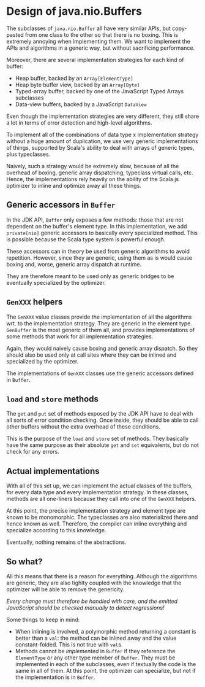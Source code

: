 Design of java.nio.Buffers
==========================

The subclasses of `java.nio.Buffer` all have very similar APIs, but copy-pasted
from one class to the other so that there is no boxing. This is extremely
annoying when implementing them. We want to implement the APIs and algorithms
in a generic way, but without sacrificing performance.

Moreover, there are several implementation strategies for each kind of buffer:

* Heap buffer, backed by an `Array[ElementType]`
* Heap byte buffer view, backed by an `Array[Byte]`
* Typed-array buffer, backed by one of the JavaScript Typed Arrays subclasses
* Data-view buffers, backed by a JavaScript `DataView`

Even though the implementation strategies are very different, they still share
a lot in terms of error detection and high-level algorithms.

To implement all of the combinations of data type x implementation strategy
without a huge amount of duplication, we use very generic implementations of
things, supported by Scala's ability to deal with arrays of generic types, plus
typeclasses.

Naively, such a strategy would be extremely slow, because of all the overhead
of boxing, generic array dispatching, typeclass virtual calls, etc. Hence, the
implementations rely heavily on the ability of the Scala.js optimizer to
inline and optimize away all these things.

## Generic accessors in `Buffer`

In the JDK API, `Buffer` only exposes a few methods: those that are not
dependent on the buffer's element type. In this implementation, we add
`private[nio]` generic accessors to basically every specialized method. This
is possible because the Scala type system is powerful enough.

These accessors can in theory be used from generic algorithms to avoid
repetition. However, since they are generic, using them as is would cause
boxing and, worse, generic array dispatch at runtime.

They are therefore meant to be used only as generic bridges to be eventually
specialized by the optimizer.

## `GenXXX` helpers

The `GenXXX` value classes provide the implementation of all the algorithms
wrt. to the implementation strategy. They are generic in the element type.
`GenBuffer` is the most generic of them all, and provides implementations of
some methods that work for all implementation strategies.

Again, they would naively cause boxing and generic array dispatch. So they
should also be used only at call sites where they can be inlined and
specialized by the optimizer.

The implementations of `GenXXX` classes use the generic accessors defined in
`Buffer`.

## `load` and `store` methods

The `get` and `put` set of methods exposed by the JDK API have to deal with all
sorts of error condition checking. Once inside, they should be able to call
other buffers without the extra overhead of these conditions.

This is the purpose of the `load` and `store` set of methods. They basically
have the same purpose as their absolute `get` and `set` equivalents, but do not
check for any errors.

## Actual implementations

With all of this set up, we can implement the actual classes of the buffers,
for every data type and every implementation strategy. In these classes,
methods are all one-liners because they call into one of the `GenXXX` helpers.

At this point, the precise implementation strategy and element type are known
to be monomorphic. The typeclasses are also materialized there and hence known
as well. Therefore, the compiler can inline everything and specialize according
to this knowledge.

Eventually, nothing remains of the abstractions.

## So what?

All this means that there is a reason for everything. Although the algorithms
are generic, they are also tighlty coupled with the knowledge that the
optimizer will be able to remove the genericity.

*Every change must therefore be handled with care, and the emitted JavaScript
should be checked manually to detect regressions!*

Some things to keep in mind:

* When inlining is involved, a polymorphic method returning a constant is
  better than a `val`: the method can be inlined away and the value
  constant-folded. This is not true with `val`s.
* Methods cannot be *implemented* in `Buffer` if they reference the
  `ElementType` or any other type member of `Buffer`. They must be implemented
  in each of the subclasses, even if textually the code is the same in all of
  them. At this point, the optimizer can specialize, but not if the
  implementation is in `Buffer`.
